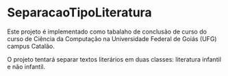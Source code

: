 # SeparacaoTipoLiteratura
Este projeto é implementado como tabalaho de conclusão de curso do curso de Ciência da Computação  na Universidade Federal de Goiás (UFG) campus Catalão.

O projeto tentará separar textos literários em duas classes: literatura infantil e não infantil.



